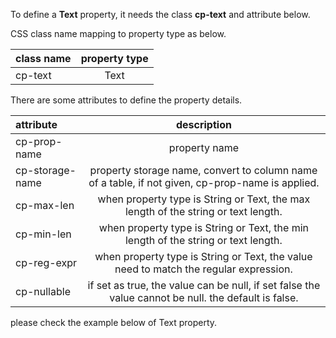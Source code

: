 To define a __Text__ property, it needs the class __cp-text__ and attribute below.

CSS class name mapping to property type as below.

|class name|property type|
|:------|:-------:|
|cp-text|Text|


There are some attributes to define the property details.

|attribute|description|
|:------|:-------:|
|cp-prop-name|property name|
|cp-storage-name|property storage name, convert to column name of a table, if not given, cp-prop-name is applied.|
|cp-max-len|when property type is String or Text, the max length of the string or text length.|
|cp-min-len|when property type is String or Text, the min length of the string or text length.|
|cp-reg-expr|when property type is String or Text, the value need to match the regular expression.|
|cp-nullable|if set as true, the value can be null, if set false the value cannot be null. the default is false.|


please check the example below of Text property.